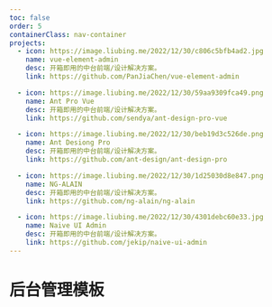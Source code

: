 ```yaml
---
toc: false
order: 5
containerClass: nav-container
projects:
  - icon: https://image.liubing.me/2022/12/30/c806c5bfb4ad2.jpg
    name: vue-element-admin
    desc: 开箱即用的中台前端/设计解决方案。
    link: https://github.com/PanJiaChen/vue-element-admin

  - icon: https://image.liubing.me/2022/12/30/59aa9309fca49.png
    name: Ant Pro Vue
    desc: 开箱即用的中台前端/设计解决方案。
    link: https://github.com/sendya/ant-design-pro-vue

  - icon: https://image.liubing.me/2022/12/30/beb19d3c526de.png
    name: Ant Desiong Pro
    desc: 开箱即用的中台前端/设计解决方案。
    link: https://github.com/ant-design/ant-design-pro

  - icon: https://image.liubing.me/2022/12/30/1d25030d8e847.png
    name: NG-ALAIN
    desc: 开箱即用的中台前端/设计解决方案。
    link: https://github.com/ng-alain/ng-alain

  - icon: https://image.liubing.me/2022/12/30/4301debc60e33.jpg
    name: Naive UI Admin
    desc: 开箱即用的中台前端/设计解决方案。
    link: https://github.com/jekip/naive-ui-admin
---
```


# 后台管理模板

<ProjectPanel />
